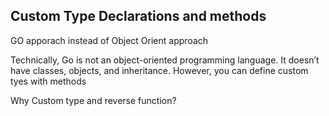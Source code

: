 
Custom Type Declarations and methods
--------

GO apporach instead of Object Orient approach


Technically, Go is not an object-oriented programming language. It doesn’t have classes, objects, and inheritance.
However, you can define custom tyes with methods

Why Custom type and reverse function?